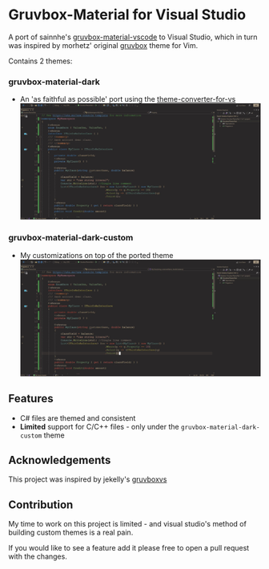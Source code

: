 ﻿# Gruvbox-Material for Visual Studio

A port of sainnhe's [gruvbox-material-vscode](https://github.com/sainnhe/gruvbox-material-vscode) to Visual Studio, which in turn was inspired by morhetz' original [gruvbox](https://github.com/morhetz/gruvbox) theme for Vim.

Contains 2 themes:

### gruvbox-material-dark
- An 'as faithful as possible' port using the [theme-converter-for-vs](https://github.com/microsoft/theme-converter-for-vs)
![gruvbox-material-dark](/media/gruvbox-material-dark.jpg)
### gruvbox-material-dark-custom
- My customizations on top of the ported theme
![gruvbox-material-dark-custom](/media/gruvbox-material-dark-custom.jpg)

## Features
- C# files are themed and consistent
- **Limited** support for C/C++ files - only under the `gruvbox-material-dark-custom` theme

## Acknowledgements
This project was inspired by jekelly's [gruvboxvs](https://github.com/jekelly/gruvboxvs)

## Contribution
My time to work on this project is limited - and visual studio's method of building custom themes is a real pain.

If you would like to see a feature add it please free to open a pull request with the changes. 